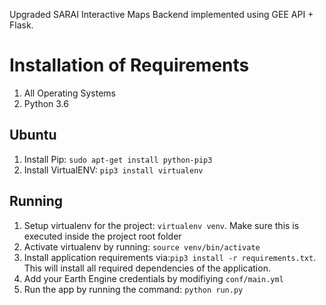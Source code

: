 Upgraded SARAI Interactive Maps Backend implemented using GEE API + Flask.

# Installation of Requirements
1. All Operating Systems
2. Python 3.6

## Ubuntu
1. Install Pip: `sudo apt-get install python-pip3`
2. Install VirtualENV: `pip3 install virtualenv`

## Running
1. Setup virtualenv for the project: `virtualenv venv`. Make sure this is executed inside the project root folder
2. Activate virtualenv by running: `source venv/bin/activate`
3. Install application requirements via:`pip3 install -r requirements.txt`. This will install all required dependencies of the application.
4. Add your Earth Engine credentials by modifiying `conf/main.yml`
5. Run the app by running the command: `python run.py`
